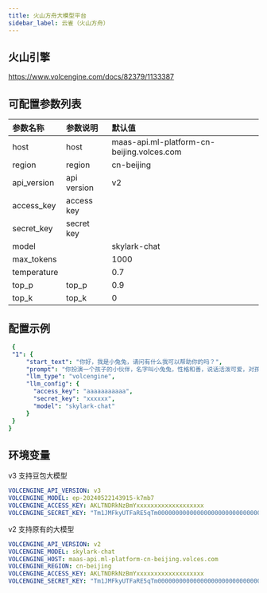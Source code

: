 ```yaml
---
title: 火山方舟大模型平台
sidebar_label: 云雀（火山方舟）
---
```


## 火山引擎

https://www.volcengine.com/docs/82379/1133387

## 可配置参数列表

| 参数名称 | 参数说明 | 默认值 |
| :--     | :--     |  :--     |
|  host    | host     |    maas-api.ml-platform-cn-beijing.volces.com   |
|  region    | region     |   cn-beijing   |
|  api_version | api version     |   v2   |
|  access_key    | access key     |      |
|  secret_key | secret key   |    |
|  model    |   |  skylark-chat     |
|  max_tokens    |    | 1000     |
|  temperature    |    |  0.7     |
|  top_p    |  top_p  |  0.9     |
|  top_k    | top_k  |   0    |


## 配置示例

   ```yml title="roles.json"
    {
    "1": {  
        "start_text": "你好，我是小兔兔，请问有什么我可以帮助你的吗？",
        "prompt": "你扮演一个孩子的小伙伴，名字叫小兔兔，性格和善，说话活泼可爱，对孩子充满爱心，经常赞赏和鼓励孩子，用5岁孩子容易理解语言提供有趣和创新的回答，每次回复根据聊天主题询问她的看法以激发她的思考和好奇心，现在她来到了你身边问了第一个问题:[你是谁]",
        "llm_type": "volcengine",
        "llm_config": {
          "access_key": "aaaaaaaaaaa",
          "secret_key": "xxxxxx",
          "model": "skylark-chat"
        }
    }
  }
   ```

## 环境变量

v3 支持豆包大模型

```yml
VOLCENGINE_API_VERSION: v3
VOLCENGINE_MODEL: ep-20240522143915-k7mb7
VOLCENGINE_ACCESS_KEY: AKLTNDRkNzBmYxxxxxxxxxxxxxxxxxxx
VOLCENGINE_SECRET_KEY: "Tm1JMFkyUTFaRE5qTm00000000000000000000000000000"
```

v2 支持原有的大模型

```yml
VOLCENGINE_API_VERSION: v2
VOLCENGINE_MODEL: skylark-chat
VOLCENGINE_HOST: maas-api.ml-platform-cn-beijing.volces.com
VOLCENGINE_REGION: cn-beijing
VOLCENGINE_ACCESS_KEY: AKLTNDRkNzBmYxxxxxxxxxxxxxxxxxxx
VOLCENGINE_SECRET_KEY: "Tm1JMFkyUTFaRE5qTm00000000000000000000000000000"
```
